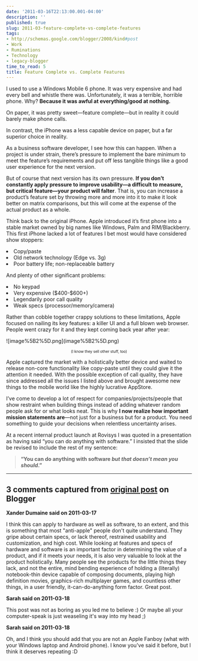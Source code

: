 ```yaml
---
date: '2011-03-16T22:13:00.001-04:00'
description: ''
published: true
slug: 2011-03-feature-complete-vs-complete-features
tags:
- http://schemas.google.com/blogger/2008/kind#post
- Work
- Ruminations
- Technology
- legacy-blogger
time_to_read: 5
title: Feature Complete vs. Complete Features
---
```


<p>I used to use a Windows Mobile 6 phone. It was very expensive and had every bell and whistle there was. Unfortunately, it was a terrible, horrible phone. Why? <strong>Because it was awful at everything/good at nothing. </strong></p>
<p>On paper, it was pretty sweet—feature complete—but in reality it could barely make phone calls.</p>
<p>In contrast, the iPhone was a less capable device on paper, but a far superior choice in reality. </p>
<p>As a business software developer, I see how this can happen. When a project is under strain, there’s pressure to implement the bare minimum to meet the feature’s requirements and put off less tangible things like a good user experience for the next version.</p>
<p>But of course that next version has its own pressure. <strong>If you don’t constantly apply pressure to improve usability—a difficult to measure, but critical feature—your product will falter</strong>. That is, you can increase a product’s feature set by throwing more and more into it to make it look better on matrix comparisons, but this will come at the expense of the actual product as a whole.</p>
<p>Think back to the original iPhone. Apple introduced it’s first phone into a stable market owned by big names like Windows, Palm and RIM/Blackberry. This first iPhone lacked a lot of features I bet most would have considered show stoppers:</p>  <li>Copy/paste</li>  <li>Old network technology (Edge vs. 3g)</li>  <li>Poor battery life; non-replaceable battery</li>
<p>And plenty of other significant problems:</p>  <li>No keypad</li>  <li>Very expensive ($400-$600+)</li>  <li>Legendarily poor call quality</li>  <li>Weak specs (processor/memory/camera)</li>
<p>Rather than cobble together crappy solutions to these limitations, Apple focused on nailing its key features: a killer UI and a full blown web browser. People went crazy for it and they kept coming back year after year:</p>
<p>![image%5B2%5D.png](image%5B2%5D.png)</p>  <p align="center"><font size="1">(I know they sell other stuff, too)</font></p>
<p>Apple captured the market with a holistically better device and waited to release non-core functionality like copy-paste until they could give it the attention it needed. With the possible exception of call quality, they have since addressed all the issues I listed above and brought awesome new things to the mobile world like the highly lucrative AppStore.</p>
<p>I’ve come to develop a lot of respect for companies/projects/people that show restraint when building things instead of adding whatever random people ask for or what looks neat. This is why <strong>I now realize how important mission statements are</strong>—not just for a business but for a product. You need something to guide your decisions when relentless uncertainty arises.</p>
<p>At a recent internal product launch at Rovisys I was quoted in a presentation as having said “you can do anything with software.” I insisted that the slide be revised to include the rest of my sentence:</p>
<blockquote> 
<p><strong>“You can do anything with software <em>but that doesn’t mean you should</em>.”</strong></p></blockquote>

---

## 3 comments captured from [original post](https://blog.wassupy.com/2011/03/feature-complete-vs-complete-features.html) on Blogger

**Xander Dumaine said on 2011-03-17**

I think this can apply to hardware as well as software, to an extent, and this is something that most &quot;anti-apple&quot; people don't quite understand. They gripe about certain specs, or lack thereof, restrained usability and customization, and high cost. While looking at features and specs of hardware and software is an important factor in determining  the value of a product, and if it meets your needs, it is also very valuable to look at the product holistically. Many people see the products for the little things they lack, and not the entire, mind bending experience of holding a (literally) notebook-thin device capable of composing documents, playing high definition movies, graphics-rich multiplayer games, and countless other things, in a user friendly, it-can-do-anything form factor. Great post.

**Sarah said on 2011-03-18**

This post was not as boring as you led me to believe :)  Or maybe all your computer-speak is just weaseling it's way into my head ;)

**Sarah said on 2011-03-18**

Oh, and I think you should add that you are not an Apple Fanboy (what with your Windows laptop and Android phone).  I know you've said it before, but I think it deserves repeating :D

